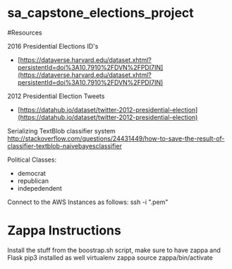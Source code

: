 # sa_capstone_elections_project

#Resources

2016 Presidential Elections ID's
* [https://dataverse.harvard.edu/dataset.xhtml?persistentId=doi%3A10.7910%2FDVN%2FPDI7IN](https://dataverse.harvard.edu/dataset.xhtml?persistentId=doi%3A10.7910%2FDVN%2FPDI7IN)

2012 Presidential Election Tweets
* [https://datahub.io/dataset/twitter-2012-presidential-election](https://datahub.io/dataset/twitter-2012-presidential-election)

Serializing TextBlob classifier system
http://stackoverflow.com/questions/24431449/how-to-save-the-result-of-classifier-textblob-naivebayesclassifier

Political Classes:
* democrat
* republican
* indepedendent

Connect to the AWS Instances as follows:
ssh -i "<keyname>.pem" <IP>

# Zappa Instructions
Install the stuff from the boostrap.sh script, make sure to have zappa and Flask pip3 installed as well
virtualenv zappa
source zappa/bin/activate

